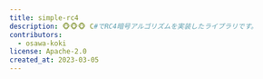 ```yaml
---
title: simple-rc4
description: 🐵🐵🐵 C#でRC4暗号アルゴリズムを実装したライブラリです。
contributors:
  - osawa-koki
license: Apache-2.0
created_at: 2023-03-05
---
```

